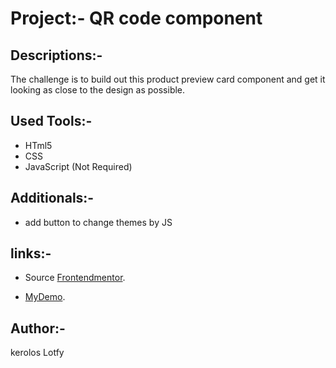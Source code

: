 # Project:- QR code component

## Descriptions:-
The challenge is to build out this product preview card component and get it looking as close to the design as possible.

## Used Tools:-
 - HTml5
 - CSS
 - JavaScript   (Not Required)

## Additionals:-
 - add button to change themes by JS


## links:-
 - Source [Frontendmentor](https://www.frontendmentor.io/challenges/qr-code-component-iux_sIO_H).

- [MyDemo](https://www.frontendmentor.io/challenges/qr-code-component-iux_sIO_H).

## Author:-
kerolos Lotfy

